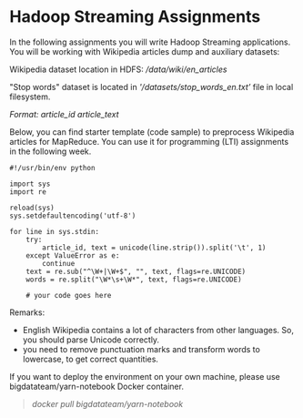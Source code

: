 # Hadoop Streaming Assignments
In the following assignments you will write Hadoop Streaming applications. You will be working with Wikipedia articles dump and auxiliary datasets:

Wikipedia dataset location in HDFS: */data/wiki/en_articles*

"Stop words" dataset is located in *'/datasets/stop_words_en.txt’* file in local filesystem.

*Format: article_id <tab> article_text*

Below, you can find starter template (code sample) to preprocess Wikipedia articles for MapReduce. You can use it for programming (LTI) assignments in the following week.
```
#!/usr/bin/env python

import sys
import re

reload(sys)
sys.setdefaultencoding('utf-8')

for line in sys.stdin:
    try:
        article_id, text = unicode(line.strip()).split('\t', 1)
    except ValueError as e:
        continue
    text = re.sub("^\W+|\W+$", "", text, flags=re.UNICODE)
    words = re.split("\W*\s+\W*", text, flags=re.UNICODE)

    # your code goes here
```    
Remarks:

- English Wikipedia contains a lot of characters from other languages. So, you should parse Unicode correctly.
- you need to remove punctuation marks and transform words to lowercase, to get correct quantities.

If you want to deploy the environment on your own machine, please use bigdatateam/yarn-notebook Docker container.
>*docker pull bigdatateam/yarn-notebook*